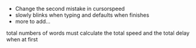 - Change the second mistake in cursorspeed
- slowly blinks when typing and defaults when finishes
- more to add...

total numbers of words must calculate the total speed and the total delay when at first
